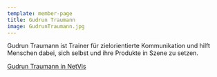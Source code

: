 ```yaml
---
template: member-page
title: Gudrun Traumann
image: GudrunTraumann.jpg
---
```


Gudrun Traumann ist Trainer für zielorientierte Kommunikation und hilft Menschen dabei, sich selbst und ihre Produkte
in Szene zu setzen.

[Gudrun Traumann in NetVis](https://xcamp.co/netvis/?what=person#0x186d9)
